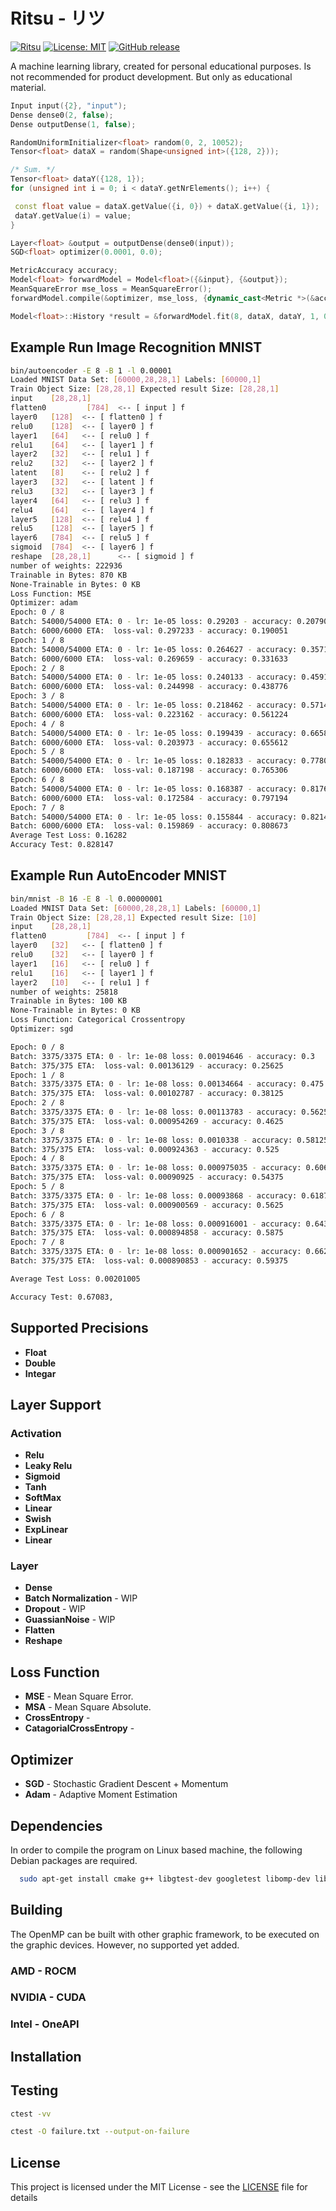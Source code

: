 # Ritsu - リツ

[![Ritsu](https://github.com/voldien/ritsu/actions/workflows/ci.yml/badge.svg)](https://github.com/voldien/ritsu/actions/workflows/ci.yml)
[![License: MIT](https://img.shields.io/badge/License-MIT-yellow.svg)](https://opensource.org/licenses/MIT)
[![GitHub release](https://img.shields.io/github/release/voldien/ritsu.svg)](https://github.com/voldien/ritsu/releases)

A machine learning library, created for personal educational purposes. Is not recommended for product development. But only as educational material.

```cpp
Input input({2}, "input");
Dense dense0(2, false);
Dense outputDense(1, false);

RandomUniformInitializer<float> random(0, 2, 10052);
Tensor<float> dataX = random(Shape<unsigned int>({128, 2}));

/* Sum. */
Tensor<float> dataY({128, 1});
for (unsigned int i = 0; i < dataY.getNrElements(); i++) {

 const float value = dataX.getValue({i, 0}) + dataX.getValue({i, 1});
 dataY.getValue(i) = value;
}

Layer<float> &output = outputDense(dense0(input));
SGD<float> optimizer(0.0001, 0.0);

MetricAccuracy accuracy;
Model<float> forwardModel = Model<float>({&input}, {&output});
MeanSquareError mse_loss = MeanSquareError();
forwardModel.compile(&optimizer, mse_loss, {dynamic_cast<Metric *>(&accuracy)});

Model<float>::History *result = &forwardModel.fit(8, dataX, dataY, 1, 0, false, false);

```

## Example Run Image Recognition MNIST

```bash
bin/autoencoder -E 8 -B 1 -l 0.00001
Loaded MNIST Data Set: [60000,28,28,1] Labels: [60000,1]
Train Object Size: [28,28,1] Expected result Size: [28,28,1]
input    [28,28,1]
flatten0         [784]  <-- [ input ] f
layer0   [128]  <-- [ flatten0 ] f
relu0    [128]  <-- [ layer0 ] f
layer1   [64]   <-- [ relu0 ] f
relu1    [64]   <-- [ layer1 ] f
layer2   [32]   <-- [ relu1 ] f
relu2    [32]   <-- [ layer2 ] f
latent   [8]    <-- [ relu2 ] f
layer3   [32]   <-- [ latent ] f
relu3    [32]   <-- [ layer3 ] f
layer4   [64]   <-- [ relu3 ] f
relu4    [64]   <-- [ layer4 ] f
layer5   [128]  <-- [ relu4 ] f
relu5    [128]  <-- [ layer5 ] f
layer6   [784]  <-- [ relu5 ] f
sigmoid  [784]  <-- [ layer6 ] f
reshape  [28,28,1]      <-- [ sigmoid ] f
number of weights: 222936
Trainable in Bytes: 870 KB
None-Trainable in Bytes: 0 KB
Loss Function: MSE
Optimizer: adam
Epoch: 0 / 8
Batch: 54000/54000 ETA: 0 - lr: 1e-05 loss: 0.29203 - accuracy: 0.207908
Batch: 6000/6000 ETA:  loss-val: 0.297233 - accuracy: 0.190051
Epoch: 1 / 8
Batch: 54000/54000 ETA: 0 - lr: 1e-05 loss: 0.264627 - accuracy: 0.357143
Batch: 6000/6000 ETA:  loss-val: 0.269659 - accuracy: 0.331633
Epoch: 2 / 8
Batch: 54000/54000 ETA: 0 - lr: 1e-05 loss: 0.240133 - accuracy: 0.459184
Batch: 6000/6000 ETA:  loss-val: 0.244998 - accuracy: 0.438776
Epoch: 3 / 8
Batch: 54000/54000 ETA: 0 - lr: 1e-05 loss: 0.218462 - accuracy: 0.571429
Batch: 6000/6000 ETA:  loss-val: 0.223162 - accuracy: 0.561224
Epoch: 4 / 8
Batch: 54000/54000 ETA: 0 - lr: 1e-05 loss: 0.199439 - accuracy: 0.665816
Batch: 6000/6000 ETA:  loss-val: 0.203973 - accuracy: 0.655612
Epoch: 5 / 8
Batch: 54000/54000 ETA: 0 - lr: 1e-05 loss: 0.182833 - accuracy: 0.778061
Batch: 6000/6000 ETA:  loss-val: 0.187198 - accuracy: 0.765306
Epoch: 6 / 8
Batch: 54000/54000 ETA: 0 - lr: 1e-05 loss: 0.168387 - accuracy: 0.817602
Batch: 6000/6000 ETA:  loss-val: 0.172584 - accuracy: 0.797194
Epoch: 7 / 8
Batch: 54000/54000 ETA: 0 - lr: 1e-05 loss: 0.155844 - accuracy: 0.821429
Batch: 6000/6000 ETA:  loss-val: 0.159869 - accuracy: 0.808673
Average Test Loss: 0.16282
Accuracy Test: 0.828147
```

## Example Run AutoEncoder MNIST

```bash
bin/mnist -B 16 -E 8 -l 0.00000001
Loaded MNIST Data Set: [60000,28,28,1] Labels: [60000,1]
Train Object Size: [28,28,1] Expected result Size: [10]
input    [28,28,1]
flatten0         [784]  <-- [ input ] f
layer0   [32]   <-- [ flatten0 ] f
relu0    [32]   <-- [ layer0 ] f
layer1   [16]   <-- [ relu0 ] f
relu1    [16]   <-- [ layer1 ] f
layer2   [10]   <-- [ relu1 ] f
number of weights: 25818
Trainable in Bytes: 100 KB
None-Trainable in Bytes: 0 KB
Loss Function: Categorical Crossentropy
Optimizer: sgd

Epoch: 0 / 8
Batch: 3375/3375 ETA: 0 - lr: 1e-08 loss: 0.00194646 - accuracy: 0.3
Batch: 375/375 ETA:  loss-val: 0.00136129 - accuracy: 0.25625
Epoch: 1 / 8
Batch: 3375/3375 ETA: 0 - lr: 1e-08 loss: 0.00134664 - accuracy: 0.475
Batch: 375/375 ETA:  loss-val: 0.00102787 - accuracy: 0.38125
Epoch: 2 / 8
Batch: 3375/3375 ETA: 0 - lr: 1e-08 loss: 0.00113783 - accuracy: 0.5625
Batch: 375/375 ETA:  loss-val: 0.000954269 - accuracy: 0.4625
Epoch: 3 / 8
Batch: 3375/3375 ETA: 0 - lr: 1e-08 loss: 0.0010338 - accuracy: 0.58125
Batch: 375/375 ETA:  loss-val: 0.000924363 - accuracy: 0.525
Epoch: 4 / 8
Batch: 3375/3375 ETA: 0 - lr: 1e-08 loss: 0.000975035 - accuracy: 0.60625
Batch: 375/375 ETA:  loss-val: 0.00090925 - accuracy: 0.54375
Epoch: 5 / 8
Batch: 3375/3375 ETA: 0 - lr: 1e-08 loss: 0.00093868 - accuracy: 0.61875
Batch: 375/375 ETA:  loss-val: 0.000900569 - accuracy: 0.5625
Epoch: 6 / 8
Batch: 3375/3375 ETA: 0 - lr: 1e-08 loss: 0.000916001 - accuracy: 0.64375
Batch: 375/375 ETA:  loss-val: 0.000894858 - accuracy: 0.5875
Epoch: 7 / 8
Batch: 3375/3375 ETA: 0 - lr: 1e-08 loss: 0.000901652 - accuracy: 0.6625
Batch: 375/375 ETA:  loss-val: 0.000890853 - accuracy: 0.59375

Average Test Loss: 0.00201005

Accuracy Test: 0.67083,
```

## Supported Precisions

- **Float**
- **Double**
- **Integar**

## Layer Support

### Activation

- **Relu**
- **Leaky Relu**
- **Sigmoid**
- **Tanh**
- **SoftMax**
- **Linear**
- **Swish**
- **ExpLinear**
- **Linear**

### Layer

- **Dense**
- **Batch Normalization** - WIP
- **Dropout** - WIP
- **GuassianNoise** - WIP
- **Flatten**
- **Reshape**

## Loss Function

- **MSE** - Mean Square Error.
- **MSA** - Mean Square Absolute.
- **CrossEntropy** -
- **CatagorialCrossEntropy** -

## Optimizer

- **SGD** - Stochastic Gradient Descent + Momentum
- **Adam** - Adaptive Moment Estimation

## Dependencies

In order to compile the program on Linux based machine, the following Debian packages are required.

```bash
  sudo apt-get install cmake g++ libgtest-dev googletest libomp-dev libjemalloc-dev
```

## Building

The OpenMP can be built with other graphic framework, to be executed on the graphic devices. However, no supported yet added.

### AMD - ROCM

### NVIDIA - CUDA

### Intel - OneAPI

## Installation

## Testing

```bash
ctest -vv
```

```bash
ctest -O failure.txt --output-on-failure
```

## License

This project is licensed under the MIT License - see the [LICENSE](LICENSE) file for details
